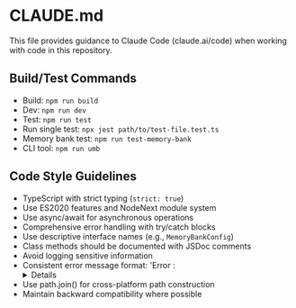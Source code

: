 # CLAUDE.md

This file provides guidance to Claude Code (claude.ai/code) when working with code in this repository.

## Build/Test Commands
- Build: `npm run build`
- Dev: `npm run dev`
- Test: `npm run test`
- Run single test: `npx jest path/to/test-file.test.ts`
- Memory bank test: `npm run test-memory-bank`
- CLI tool: `npm run umb`

## Code Style Guidelines
- TypeScript with strict typing (`strict: true`)
- Use ES2020 features and NodeNext module system
- Use async/await for asynchronous operations
- Comprehensive error handling with try/catch blocks
- Use descriptive interface names (e.g., `MemoryBankConfig`)
- Class methods should be documented with JSDoc comments
- Avoid logging sensitive information
- Consistent error message format: 'Error <operation>: <details>'
- Use path.join() for cross-platform path construction
- Maintain backward compatibility where possible